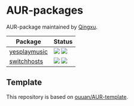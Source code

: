# AUR-packages
AUR-package maintained by [Qingxu](https://aur.archlinux.org/packages/?K=Qingxu&SeB=m).

| Package | Status |
| --- | --- |
| [yesplaymusic](yesplaymusic) | ![](https://img.shields.io/aur/version/yesplaymusic) ![](https://img.shields.io/aur/last-modified/yesplaymusic) |
| [switchhosts](switchhosts-appimage) | ![](https://img.shields.io/aur/version/switchhosts-appimage) ![](https://img.shields.io/aur/last-modified/switchhosts-appimage) |

## Template

This repository is based on [ouuan/AUR-template](https://github.com/ouuan/AUR-template).

